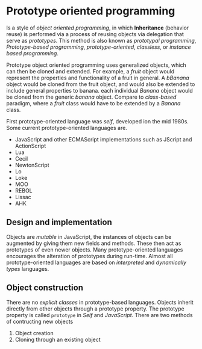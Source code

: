 # Prototype oriented programming

Is a style of _object oriented programming_, in which __Inheritance__ (behavior reuse) is performed via a process of reusing objects via delegation that serve as _prototypes_. This method is also known as _prototypal programming_, _Prototype-based programming_, _prototype-oriented_, _classless_, or _instance based programming_.

Prototype object oriented programming uses generalized objects, which can then be cloned and extended. For example, a _fruit_ object would represent the properties and functionality of a fruit in general. A _bBanana_ object would be cloned from the fruit object, and would also be extended to include general properties to banana. each individual _Banana_ object would be cloned from the generic _banana_ object. Compare to _class-based_ paradigm, where a _fruit_ class would have to be extended by a _Banana_ class.

First prototype-oriented language was _self_, developed ion the mid 1980s. Some current prototype-oriented languages are.

* JavaScript and other ECMAScript implementations such as JScript and ActionScript
* Lua
* Cecil
* NewtonScript
* Lo
* Loke
* MOO
* REBOL
* Lissac
* AHK

## Design and implementation

Objects are _mutable_ in JavaScript, the instances of objects can be augmented by giving them new fields and methods. These then act as prototypes of even newer objects. Many prototype-oriented languages encourages the alteration of prototypes during run-time. Almost all prototype-oriented languages are based on _interpreted_ and _dynamically types_ languages.

## Object construction

There are no _explicit classes_ in prototype-based languages. Objects inherit directly from other objects through a prototype property. The prototype property is called `prototype` in _Self_ and _JavaScript_. There are two methods of contructing new objects

1. Object creation
2. Cloning through an existing object

